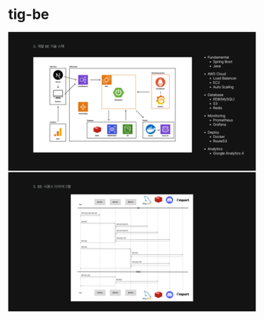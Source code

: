 # tig-be

<div align="center">
  <img src="imgs/be-1.png" alt="drawing" width=800"/>
</div>

<div align="center">
  <img src="imgs/be-2.png" alt="drawing" width=800"/>
</div>
